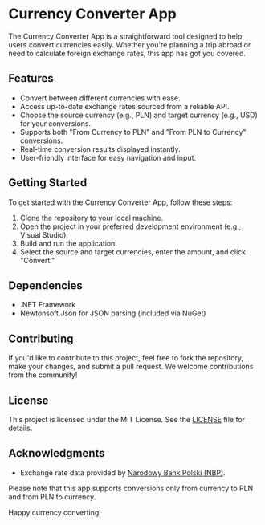 # Currency Converter App

The Currency Converter App is a straightforward tool designed to help users convert currencies easily. Whether you're planning a trip abroad or need to calculate foreign exchange rates, this app has got you covered.

## Features

- Convert between different currencies with ease.
- Access up-to-date exchange rates sourced from a reliable API.
- Choose the source currency (e.g., PLN) and target currency (e.g., USD) for your conversions.
- Supports both "From Currency to PLN" and "From PLN to Currency" conversions.
- Real-time conversion results displayed instantly.
- User-friendly interface for easy navigation and input.

## Getting Started

To get started with the Currency Converter App, follow these steps:

1. Clone the repository to your local machine.
2. Open the project in your preferred development environment (e.g., Visual Studio).
3. Build and run the application.
4. Select the source and target currencies, enter the amount, and click "Convert."

## Dependencies

- .NET Framework
- Newtonsoft.Json for JSON parsing (included via NuGet)

## Contributing

If you'd like to contribute to this project, feel free to fork the repository, make your changes, and submit a pull request. We welcome contributions from the community!

## License

This project is licensed under the MIT License. See the [LICENSE](LICENSE) file for details.

## Acknowledgments

- Exchange rate data provided by [Narodowy Bank Polski (NBP)](https://www.nbp.pl/).

Please note that this app supports conversions only from currency to PLN and from PLN to currency.

Happy currency converting!
